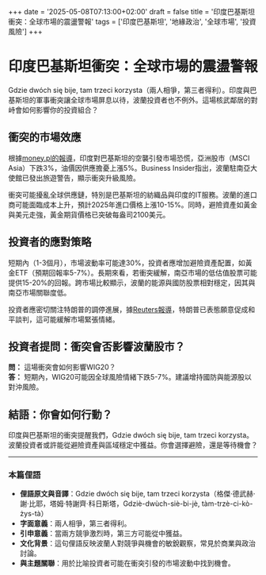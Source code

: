 +++
date = '2025-05-08T07:13:00+02:00'
draft = false
title = '印度巴基斯坦衝突：全球市場的震盪警報'
tags = ['印度巴基斯坦', '地緣政治', '全球市場', '投資風險']
+++

# 印度巴基斯坦衝突：全球市場的震盪警報

Gdzie dwóch się bije, tam trzeci korzysta（兩人相爭，第三者得利）。印度與巴基斯坦的軍事衝突讓全球市場屏息以待，波蘭投資者也不例外。這場核武鄰居的對峙會如何影響你的投資組合？

## 衝突的市場效應

根據[money.pl的報導](https://www.money.pl/gielda/rynki-reaguja-na-atak-indii-na-pakistan-7154040000936832a.html)，印度對巴基斯坦的空襲引發市場恐慌，亞洲股市（MSCI Asia）下跌3%，油價因供應擔憂上漲5%。Business Insider指出，波蘭駐南亞大使館已發出旅遊警告，顯示衝突升級風險。

衝突可能擾亂全球供應鏈，特別是巴基斯坦的紡織品與印度的IT服務。波蘭的進口商可能面臨成本上升，預計2025年進口價格上漲10-15%。同時，避險資產如黃金與美元走強，黃金期貨價格已突破每盎司2100美元。

## 投資者的應對策略

短期內（1-3個月），市場波動率可能達30%，投資者應增加避險資產配置，如黃金ETF（預期回報率5-7%）。長期來看，若衝突緩解，南亞市場的低估值股票可能提供15-20%的回報。跨市場比較顯示，波蘭的能源與國防股票相對穩定，因其與南亞市場關聯度低。

投資者應密切關注特朗普的調停進展，據[Reuters報導](https://www.reuters.com)，特朗普已表態願意促成和平談判，這可能緩解市場緊張情緒。[](https://www.reuters.com/video/us-news/)

## 投資者提問：衝突會否影響波蘭股市？

**問：** 這場衝突會如何影響WIG20？  
**答：** 短期內，WIG20可能因全球風險情緒下跌5-7%。建議增持國防與能源股以對沖風險。

## 結語：你會如何行動？

印度與巴基斯坦的衝突提醒我們，Gdzie dwóch się bije, tam trzeci korzysta。波蘭投資者或許能從避險資產與區域穩定中獲益。你會選擇避險，還是等待機會？

---

### 本篇俚語

- **俚語原文與音譯**：Gdzie dwóch się bije, tam trzeci korzysta（格傑·德武赫·謝·比耶，塔姆·特謝齊·科日斯塔，Gdziè-dwùch-siè-bi-jè, tàm-trzè-ci-kò-żys-tà）  
- **字面意義**：兩人相爭，第三者得利。  
- **引申意義**：當兩方競爭激烈時，第三方可能從中獲益。  
- **文化背景**：這句俚語反映波蘭人對競爭與機會的敏銳觀察，常見於商業與政治討論。  
- **與主題關聯**：用於比喻投資者可能在衝突引發的市場波動中找到機會。